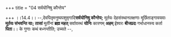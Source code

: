 +++
title = "04 सर्वयोनिषु कौन्तेय"

+++
।।14.4।। --,देवपितृमनुष्यपशुमृगादि**सर्वयोनिषु कौन्तेय;** मूर्तयः
देहसंस्थानलक्षणाः मूर्छिताङ्गावयवाः **मूर्तयः संभवन्ति याः; तासां**
मूर्तीनां **ब्रह्म महत्** सर्वावस्थं **योनिः** कारणम् **अहम्** ईश्वरः
**बीजप्रदः** गर्भाधानस्य कर्ता **पिता**।। के गुणाः कथं बध्नन्तीति; उच्यते
--,
